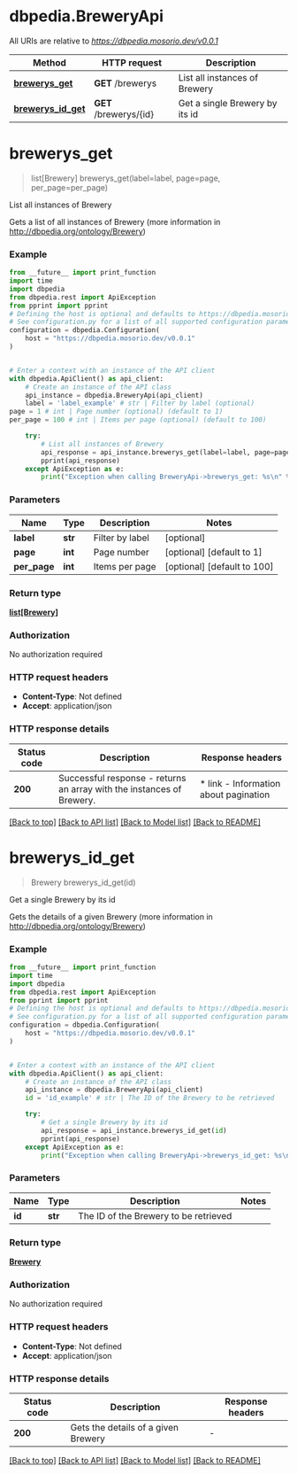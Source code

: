 # dbpedia.BreweryApi

All URIs are relative to *https://dbpedia.mosorio.dev/v0.0.1*

Method | HTTP request | Description
------------- | ------------- | -------------
[**brewerys_get**](BreweryApi.md#brewerys_get) | **GET** /brewerys | List all instances of Brewery
[**brewerys_id_get**](BreweryApi.md#brewerys_id_get) | **GET** /brewerys/{id} | Get a single Brewery by its id


# **brewerys_get**
> list[Brewery] brewerys_get(label=label, page=page, per_page=per_page)

List all instances of Brewery

Gets a list of all instances of Brewery (more information in http://dbpedia.org/ontology/Brewery)

### Example

```python
from __future__ import print_function
import time
import dbpedia
from dbpedia.rest import ApiException
from pprint import pprint
# Defining the host is optional and defaults to https://dbpedia.mosorio.dev/v0.0.1
# See configuration.py for a list of all supported configuration parameters.
configuration = dbpedia.Configuration(
    host = "https://dbpedia.mosorio.dev/v0.0.1"
)


# Enter a context with an instance of the API client
with dbpedia.ApiClient() as api_client:
    # Create an instance of the API class
    api_instance = dbpedia.BreweryApi(api_client)
    label = 'label_example' # str | Filter by label (optional)
page = 1 # int | Page number (optional) (default to 1)
per_page = 100 # int | Items per page (optional) (default to 100)

    try:
        # List all instances of Brewery
        api_response = api_instance.brewerys_get(label=label, page=page, per_page=per_page)
        pprint(api_response)
    except ApiException as e:
        print("Exception when calling BreweryApi->brewerys_get: %s\n" % e)
```

### Parameters

Name | Type | Description  | Notes
------------- | ------------- | ------------- | -------------
 **label** | **str**| Filter by label | [optional] 
 **page** | **int**| Page number | [optional] [default to 1]
 **per_page** | **int**| Items per page | [optional] [default to 100]

### Return type

[**list[Brewery]**](Brewery.md)

### Authorization

No authorization required

### HTTP request headers

 - **Content-Type**: Not defined
 - **Accept**: application/json

### HTTP response details
| Status code | Description | Response headers |
|-------------|-------------|------------------|
**200** | Successful response - returns an array with the instances of Brewery. |  * link - Information about pagination <br>  |

[[Back to top]](#) [[Back to API list]](../README.md#documentation-for-api-endpoints) [[Back to Model list]](../README.md#documentation-for-models) [[Back to README]](../README.md)

# **brewerys_id_get**
> Brewery brewerys_id_get(id)

Get a single Brewery by its id

Gets the details of a given Brewery (more information in http://dbpedia.org/ontology/Brewery)

### Example

```python
from __future__ import print_function
import time
import dbpedia
from dbpedia.rest import ApiException
from pprint import pprint
# Defining the host is optional and defaults to https://dbpedia.mosorio.dev/v0.0.1
# See configuration.py for a list of all supported configuration parameters.
configuration = dbpedia.Configuration(
    host = "https://dbpedia.mosorio.dev/v0.0.1"
)


# Enter a context with an instance of the API client
with dbpedia.ApiClient() as api_client:
    # Create an instance of the API class
    api_instance = dbpedia.BreweryApi(api_client)
    id = 'id_example' # str | The ID of the Brewery to be retrieved

    try:
        # Get a single Brewery by its id
        api_response = api_instance.brewerys_id_get(id)
        pprint(api_response)
    except ApiException as e:
        print("Exception when calling BreweryApi->brewerys_id_get: %s\n" % e)
```

### Parameters

Name | Type | Description  | Notes
------------- | ------------- | ------------- | -------------
 **id** | **str**| The ID of the Brewery to be retrieved | 

### Return type

[**Brewery**](Brewery.md)

### Authorization

No authorization required

### HTTP request headers

 - **Content-Type**: Not defined
 - **Accept**: application/json

### HTTP response details
| Status code | Description | Response headers |
|-------------|-------------|------------------|
**200** | Gets the details of a given Brewery |  -  |

[[Back to top]](#) [[Back to API list]](../README.md#documentation-for-api-endpoints) [[Back to Model list]](../README.md#documentation-for-models) [[Back to README]](../README.md)

